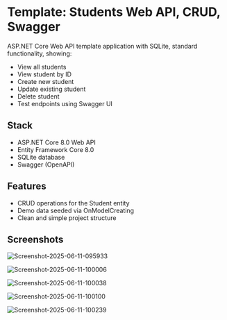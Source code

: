 # Template: Students Web API, CRUD, Swagger

ASP.NET Core Web API template application with SQLite, standard functionality, showing:

- View all students
- View student by ID
- Create new student
- Update existing student
- Delete student
- Test endpoints using Swagger UI

## Stack

- ASP.NET Core 8.0 Web API
- Entity Framework Core 8.0
- SQLite database
- Swagger (OpenAPI)

## Features

- CRUD operations for the Student entity
- Demo data seeded via OnModelCreating
- Clean and simple project structure

## Screenshots

![Screenshot-2025-06-11-095933](https://github.com/user-attachments/assets/193e61d3-ea12-47c2-b5c1-2bda516cdda2)

![Screenshot-2025-06-11-100006](https://github.com/user-attachments/assets/55dc4562-3304-4ee0-9c70-582ba0bcc20b)

![Screenshot-2025-06-11-100038](https://github.com/user-attachments/assets/8e2d3c2a-8a90-4534-a559-66b93a61cfbb)

![Screenshot-2025-06-11-100100](https://github.com/user-attachments/assets/83e957aa-c6ac-41cf-b280-1cb355aa9507)

![Screenshot-2025-06-11-100239](https://github.com/user-attachments/assets/eae7028d-25da-4a81-bf65-3fb6999cffa7)
